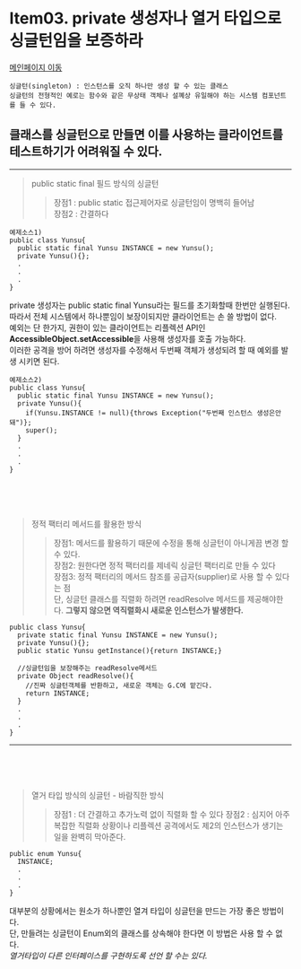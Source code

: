 # Item03. private 생성자나 열거 타입으로 싱글턴임을 보증하라

[메인페이지 이동](../README.md)

```
싱글턴(singleton) : 인스턴스를 오직 하나만 생성 할 수 있는 클래스
싱글턴의 전형적인 예로는 함수와 같은 무상태 객체나 설꼐상 유일해야 하는 시스템 컴포넌트를 들 수 있다.
```

## 클래스를 싱글턴으로 만들면 이를 사용하는 클라이언트를 테스트하기가 어려워질 수 있다. </br>

---

> public static final 필드 방식의 싱글턴
>
> > 장점1 : public static 접근제어자로 싱글턴임이 명백히 들어남</br>
> > 장점2 : 간결하다

```
예제소스1)
public class Yunsu{
  public static final Yunsu INSTANCE = new Yunsu();
  private Yunsu(){};
  .
  .
  .
}
```

private 생성자는 public static final Yunsu라는 필드를 초기화할때 한번만 실행된다.</br>
따라서 전체 시스템에서 하나뿐임이 보장이되지만 클라이언트는 손 쓸 방법이 없다.</br>
예외는 단 한가지, 권한이 있는 클라이언트는 리플렉션 API인 **AccessibleObject.setAccessible**을 사용해 생성자를 호출 가능하다.</br>
이러한 공격을 방어 하려면 생성자를 수정해서 두번째 객체가 생성되려 할 때 예외를 발생 시키면 된다.</br>

```
예제소스2)
public class Yunsu{
  public static final Yunsu INSTANCE = new Yunsu();
  private Yunsu(){
    if(Yunsu.INSTANCE != null){throws Exception("두번째 인스턴스 생성은안돼")};
    super();
  }
  .
  .
  .
}
```

</br></br></br>

> 정적 팩터리 메서드를 활용한 방식
>
> > 장점1: 메서드를 활용하기 때문에 수정을 통해 싱글턴이 아니게끔 변경 할 수 있다. </br>
> > 장점2: 원한다면 정적 팩터리를 제네릭 싱글턴 팩터리로 만들 수 있다</br>
> > 장점3: 정적 팩터리의 메서드 참조를 공급자(supplier)로 사용 할 수 있다는 점</br>
> > 단, 싱글턴 클래스를 직렬화 하려면 readResolve 메서드를 제공해야한다. **그렇지 않으면 역직렬화시 새로운 인스턴스가 발생한다.**

```
public class Yunsu{
  private static final Yunsu INSTANCE = new Yunsu();
  private Yunsu(){};
  public static Yunsu getInstance(){return INSTANCE;}

  //싱글턴임을 보장해주는 readResolve메서드
  private Object readResolve(){
    //진짜 싱글턴객체를 반환하고, 새로운 객체는 G.C에 맡긴다.
    return INSTANCE;
  }
  .
  .
  .
}
```

---

</br></br></br>

> 열거 타입 방식의 싱글턴 - 바람직한 방식
>
> > 장점1 : 더 간결하고 추가노력 없이 직렬화 할 수 있다
> > 장점2 : 심지어 아주 복잡한 직렬화 상황이나 리플렉션 공격에서도 제2의 인스턴스가 생기는 일을 완벽히 막아준다.

```
public enum Yunsu{
  INSTANCE;
  .
  .
  .
}
```

대부분의 상황에서는 원소가 하나뿐인 열겨 타입이 싱글턴을 만드는 가장 좋은 방법이다.</br>
단, 만들려는 싱글턴이 Enum외의 클래스를 상속해야 한다면 이 방법은 사용 할 수 없다. </br>
_열거타입이 다른 인터페이스를 구현하도록 선언 할 수는 있다._
